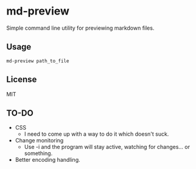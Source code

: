 # md-preview

Simple command line utility for previewing markdown files.

## Usage
`md-preview path_to_file`

## License 
MIT
## TO-DO
* CSS
	- I need to come up with a way to do it which doesn't suck.
* Change monitoring
	- Use -i and the program will stay active, watching for changes… or something.
* Better encoding handling.